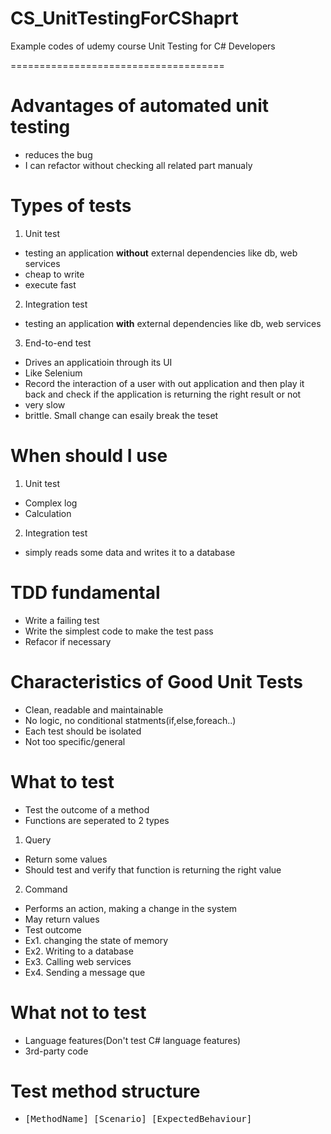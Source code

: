 # CS_UnitTestingForCShaprt
Example codes of udemy course Unit Testing for C# Developers


=====================================
# Advantages of automated unit testing
 - reduces the bug
 - I can refactor without checking all related part manualy

# Types of tests
1. Unit test
 - testing an application **without** external dependencies like db, web services
 - cheap to write
 - execute fast
2. Integration test
 - testing an application **with** external dependencies like db, web services
3. End-to-end test
 - Drives an applicatioin through its UI
 - Like Selenium
 - Record the interaction of a user with out application and then play it back and 
   check if the application is returning the right result or not 
 - very slow
 - brittle. Small change can esaily break the teset
 
 # When should I use
 1. Unit test
  - Complex log
  - Calculation
 2. Integration test
  - simply reads some data and writes it to a database

# TDD fundamental
 - Write a failing test
 - Write the simplest code to make the test pass
 - Refacor if necessary

# Characteristics of Good Unit Tests
 - Clean, readable and maintainable
 - No logic, no conditional statments(if,else,foreach..)
 - Each test should be isolated
 - Not too specific/general

# What to test
 - Test the outcome of a method
 - Functions are seperated to 2 types

1. Query
 - Return some values
 - Should test and verify that function is returning the right value

2. Command
 - Performs an action, making a change in the system
 - May return values
 - Test outcome
 - Ex1. changing the state of memory
 - Ex2. Writing to a database
 - Ex3. Calling web services
 - Ex4. Sending a message que

 # What not to test
  - Language features(Don't test C# language features)
  - 3rd-party code

 # Test method structure
  - <pre>[MethodName]_[Scenario]_[ExpectedBehaviour]</pre>